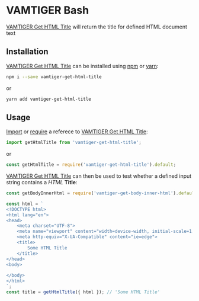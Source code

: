 # VAMTIGER Bash
[VAMTIGER Get HTML Title](https://github.com/vamtiger-project/vamtiger-get-html-title) will return the title for defined HTML document text

## Installation
[VAMTIGER Get HTML Title](https://github.com/vamtiger-project/vamtiger-get-html-title) can be installed using [npm](https://www.npmjs.com/) or [yarn]():
```bash
npm i --save vamtiger-get-html-title
```
or
```bash
yarn add vamtiger-get-html-title
```

## Usage
[Import](https://developer.mozilla.org/en-US/docs/Web/JavaScript/Reference/Statements/import) or [require](https://nodejs.org/api/modules.html#modules_require) a referece to [VAMTIGER Get HTML Title](https://github.com/vamtiger-project/vamtiger-get-html-title):
```javascript
import getHtmlTitle from 'vamtiger-get-html-title';
```
or
```javascript
const getHtmlTitle = require('vamtiger-get-html-title').default;
```

[VAMTIGER Get HTML Title](https://github.com/vamtiger-project/vamtiger-get-html-title) can then be used to test whether a defined input string contains a _HTML_ **Title**:
```javascript
const getBodyInnerHtml = require('vamtiger-get-body-inner-html').default

const html = `
<!DOCTYPE html>
<html lang="en">
<head>
    <meta charset="UTF-8">
    <meta name="viewport" content="width=device-width, initial-scale=1.0">
    <meta http-equiv="X-UA-Compatible" content="ie=edge">
    <title>
        Some HTML Title
    </title>
</head>
<body>
    
</body>
</html>
`;
const title = getHtmlTitle({ html }); // 'Some HTML Title'
```